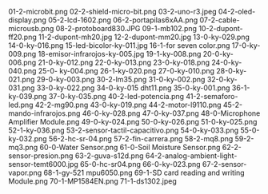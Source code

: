 01-2-microbit.png
02-2-shield-micro-bit.png
03-2-uno-r3.jpeg
04-2-oled-display.png
05-2-lcd-1602.png
06-2-portapilas6xAA.png
07-2-cable-microusb.png
08-2-protoboard830.JPG
09-1-mb102.png
10-2-dupont-ff20.png
11-2-dupont-mh20.jpg
12-2-dupont-mm20.jpg
13-0-ky-029.png
14-0-ky-016.png
15-led-bicolor-ky-011.jpg
16-1-for seven color.png
17-0-ky-009.png
18-emisor-infrarojos-ky-005.jpg
19-1-ky-008.png
20-0-ky-006.png
21-0-ky-012.png
22-0-ky-013.png
23-0-ky-018.png
24-0-ky-040.png
25-0- ky-004.png
26-1-ky-020.png
27-0-ky-010.png
28-0-ky-021.png
29-0-ky-003.png
30-2-lm35.png
31-0-ky-002.png
32-0-ky-031.png
33-0-ky-022.png
34-0-ky-015 dht11.png
35-0-ky-001.png
36-1-ky-039.png
37-0-ky-035.png
40-2-led-potencia.png
41-2-semaforo-led.png
42-2-mg90.png
43-0-ky-019.png
44-2-motor-l9110.png
45-2-mando-infrarojos.png
46-0-ky-028.png
47-0-ky-037.png
48-0-Microphone Amplifier Module.png
49-0-ky-024.png
50-0-ky-026.png
51-0-ky-025.png
52-1-ky-036.png
53-2-sensor-tactil-capacitivo.png
54-0-ky-033.png
55-0-ky-032.png
56-2-hc-sr-04.png
57-2-fin-carrera.png
58-2-mq8.png
59-2-mq3.png
60-0-Water Sensor.png
61-0-Soil Moisture Sensor.png
62-2-sensor-presion.png
63-2-guva-s12d.png
64-2-analog-ambient-light-sensor-temt6000.jpg
65-0-hc-sr04.png
66-0-ky-023.png
67-2-sensor-vapor.png
68-1-gy-521 mpu6050.png
69-1-SD card reading and writing Module.png
70-1-MP1584EN.png
71-1-ds1302.jpeg
